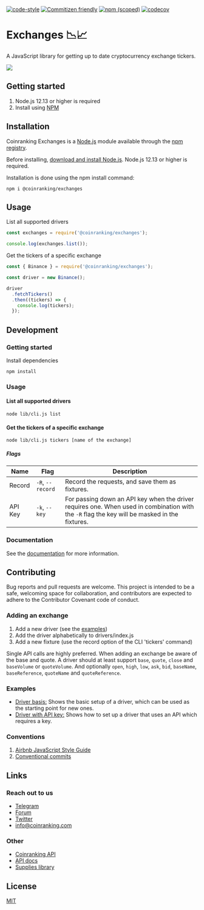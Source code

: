 [![code-style](https://img.shields.io/badge/code%20style-airbnb-brightgreen.svg?style=shield)](https://github.com/airbnb/javascript)
[![Commitizen friendly](https://img.shields.io/badge/commitizen-friendly-brightgreen.svg?style=shield)](http://commitizen.github.io/cz-cli/)
[![npm (scoped)](https://img.shields.io/npm/v/@coinranking/exchanges)](https://www.npmjs.com/package/@coinranking/exchanges)
[![codecov](https://img.shields.io/codecov/c/github/coinranking/exchanges/master.svg?style=shield)](https://codecov.io/gh/coinranking/exchanges)

# Exchanges 📉📈

A JavaScript library for getting up to date cryptocurrency exchange tickers.

![](exchange.webp)

## Getting started

1. Node.js 12.13 or higher is required
2. Install using [NPM](https://www.npmjs.com/package/@coinranking/exchanges)

## Installation

Coinranking Exchanges is a [Node.js](https://nodejs.org/) module available through the [npm registry](https://www.npmjs.com/package/@coinranking/exchanges).

Before installing, [download and install Node.js](https://nodejs.org/en/download/).
Node.js 12.13 or higher is required.

Installation is done using the npm install command:

```shell
npm i @coinranking/exchanges
```

## Usage

List all supported drivers

```JavaScript
const exchanges = require('@coinranking/exchanges');

console.log(exchanges.list());
```

Get the tickers of a specific exchange

```JavaScript
const { Binance } = require('@coinranking/exchanges');

const driver = new Binance();

driver
  .fetchTickers()
  .then((tickers) => {
    console.log(tickers);
  });
```

## Development

### Getting started

Install dependencies

```shell
npm install
```

### Usage

#### List all supported drivers

```shell
node lib/cli.js list
```

#### Get the tickers of a specific exchange

```shell
node lib/cli.js tickers [name of the exchange]
```

##### Flags

| Name      | Flag                    | Description
| ----------| ------------------------| ---
| Record    | `-R`, `--record`        | Record the requests, and save them as fixtures.
| API Key   | `-k`, `--key`           | For passing down an API key when the driver requires one. When used in combination with the `-R` flag the key will be masked in the fixtures.

### Documentation

See the [documentation](DOCUMENTATION.md) for more information.

## Contributing

Bug reports and pull requests are welcome. This project is intended to be a safe, welcoming space for collaboration, and contributors are expected to adhere to the Contributor Covenant code of conduct.

### Adding an exchange

1. Add a new driver (see the [examples](#examples))
2. Add the driver alphabetically to drivers/index.js
3. Add a new fixture (use the record option of the CLI 'tickers' command)

Single API calls are highly preferred.
When adding an exchange be aware of the base and quote.
A driver should at least support `base`, `quote`, `close` and `baseVolume` or `quoteVolume`. And optionally `open`, `high`, `low`, `ask`, `bid`, `baseName`, `baseReference`, `quoteName` and `quoteReference`.

### Examples
- [Driver basis:](examples/basicdriver.js) Shows the basic setup of a driver, which can be used as the starting point
for new ones.
- [Driver with API key:](examples/apikeydriver.js) Shows how to set up a driver that uses an API which requires a key.

### Conventions

1. [Airbnb JavaScript Style Guide](https://github.com/airbnb/javascript)
2. [Conventional commits](https://www.conventionalcommits.org/en/v1.0.0-beta.4/)

## Links

### Reach out to us

- [Telegram](https://t.me/CoinrankingOfficial)
- [Forum](https://community.coinranking.com/c/developers/20)
- [Twitter](https://twitter.com/coinranking)
- [info@coinranking.com](mailto:info@coinranking.com)

### Other

- [Coinranking API](https://coinranking.com/page/cryptocurrency-api)
- [API docs](https://docs.coinranking.com/)
- [Supplies library](https://github.com/coinranking/supplies)


## License

[MIT](LICENSE)

